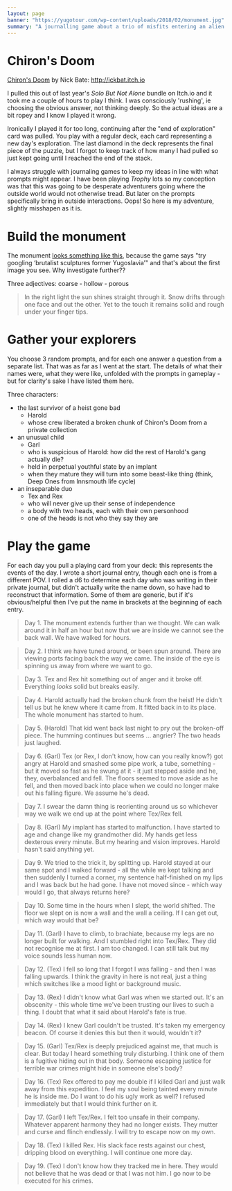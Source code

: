 ```yaml
---
layout: page
banner: "https://yugotour.com/wp-content/uploads/2018/02/monument.jpg"
summary: "A journalling game about a trio of misfits entering an alien artefact"
---
```


# Chiron's Doom

[Chiron's Doom](https://ickbat.itch.io/chirons-doom) by Nick Bate: <http://ickbat.itch.io>

I pulled this out of last year's _Solo But Not Alone_ bundle on Itch.io and it took me a couple of hours to play I think. I was consciously 'rushing', ie choosing the obvious answer, not thinking deeply. So the actual ideas are a bit ropey and I know I played it wrong.

Ironically I played it for too long, continuing after the "end of exploration" card was pulled. You play with a regular deck, each card representing a new day's exploration. The last diamond in the deck represents the final piece of the puzzle, but I forgot to keep track of how many I had pulled so just kept going until I reached the end of the stack. 

I always struggle with journaling games to keep my ideas in line with what prompts might appear. I have been playing _Trophy_ lots so my conception was that this was going to be desperate adventurers going where the outside world would not otherwise tread. But later on the prompts specifically bring in outside interactions. Oops! So here is my adventure, slightly misshapen as it is.

# Build the monument

The monument [looks something like this](https://yugotour.com/wp-content/uploads/2018/02/monument.jpg), because the game says "try googling ‘brutalist sculptures former Yugoslavia’" and that's about the first image you see. Why investigate further??

Three adjectives: coarse - hollow - porous

> In the right light the sun shines straight through it. Snow drifts through one face and out the other. Yet to the touch it remains solid and rough under your finger tips.

# Gather your explorers

You choose 3 random prompts, and for each one answer a question from a separate list. That was as far as I went at the start. The details of what their names were, what they were like, unfolded with the prompts in gameplay - but for clarity's sake I have listed them here.

Three characters:

- the last survivor of a heist gone bad
	- Harold
	- whose crew liberated a broken chunk of Chiron's Doom from a private collection
- an unusual child
	- Garl
	- who is suspicious of Harold: how did the rest of Harold's gang actually die?
	- held in perpetual youthful state by an implant
	- when they mature they will turn into some beast-like thing (think, Deep Ones from Innsmouth life cycle)
- an inseparable duo
	- Tex and Rex
	- who will never give up their sense of independence
	- a body with two heads, each with their own personhood
	- one of the heads is not who they say they are

# Play the game

For each day you pull a playing card from your deck: this represents the events of the day. I wrote a short journal entry, though each one is from a different POV. I rolled a d6 to determine each day who was writing in their private journal, but didn't actually write the name down, so have had to reconstruct that information. Some of them are generic, but if it's obvious/helpful then I've put the name in brackets at the beginning of each entry.

> Day 1. The monument extends further than we thought. We can walk around it in half an hour but now that we are inside we cannot see the back wall. We have walked for hours.

> Day 2. I think we have tuned around, or been spun around. There are viewing ports facing back the way we came. The inside of the eye is spinning us away from where we want to go.

> Day 3. Tex and Rex hit something out of anger and it broke off. Everything *looks* solid but breaks easily.

> Day 4. Harold actually had the broken chunk from the heist! He didn't tell us but he knew where it came from. It fitted back in to its place. The whole monument has started to hum.

> Day 5. (Harold) That kid went back last night to pry out the broken-off piece. The humming continues but seems ... angrier? The two heads just laughed.

> Day 6. (Garl) Tex (or Rex, I don't know, how can you really know?) got angry at Harold and smashed some pipe work, a tube, something - but it moved so fast as he swung at it - it just stepped aside and he, they, overbalanced and fell. The floors seemed to move aside as he fell, and then moved back into place when we could no longer make out his falling figure. We assume he's dead.

> Day 7. I swear the damn thing is reorienting around us so whichever way we walk we end up at the point where Tex/Rex fell.

> Day 8. (Garl) My implant has started to malfunction. I have started to age and change like my grandmother did. My hands get less dexterous every minute. But my hearing and vision improves. Harold hasn't said anything yet.

> Day 9. We tried to the trick it, by splitting up. Harold stayed at our same spot and I walked forward - all the while we kept talking and then suddenly I turned a corner, my sentence half-finished on my lips and I was back but he had gone. I have not moved since - which way would I go, that always returns here?

> Day 10.  Some time in the hours when I slept, the world shifted. The floor we slept on is now a wall and the wall a ceiling. If I can get out, which way would that be?

> Day 11. (Garl) I have to climb, to brachiate, because my legs are no longer built for walking. And I stumbled right into Tex/Rex. They did not recognise me at first. I am too changed. I can still talk but my voice sounds less human now.

> Day 12. (Tex) I fell so long that I forgot I was falling - and then I was falling upwards. I think the gravity in here is not real, just a thing which switches like a mood light or background music.

> Day 13. (Rex) I didn't know what Garl was when we started out. It's an obscenity - this whole time we've been trusting our lives to such a thing. I doubt that what it said about Harold's fate is true.

> Day 14. (Rex) I knew Garl couldn't be trusted. It's taken my emergency beacon. Of course it denies this but then it would, wouldn't it?

> Day 15. (Garl) Tex/Rex is deeply prejudiced against me, that much is clear. But today I heard something truly disturbing. I think one of them is a fugitive hiding out in that body. Someone escaping justice for terrible war crimes might hide in someone else's body?

> Day 16. (Tex) Rex offered to pay me double if I killed Garl and just walk away from this expedition. I feel my soul being tainted every minute he is inside me. Do I want to do his ugly work as well? I refused immediately but that I would think further on it.

> Day 17. (Garl) I left Tex/Rex. I felt too unsafe in their company. Whatever apparent harmony they had no longer exists. They mutter and curse and flinch endlessly. I will try to escape now on my own.

> Day 18. (Tex) I killed Rex. His slack face rests against our chest, dripping blood on everything. I will continue one more day.

> Day 19. (Tex) I don't know how they tracked me in here. They would not believe that he was dead or that I was not him. I go now to be executed for his crimes.
